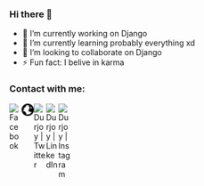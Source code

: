 ### Hi there 👋



- 🔭 I’m currently working on Django 
- 🌱 I’m currently learning probably everything xd 
- 👯 I’m looking to collaborate on Django 
- ⚡ Fun fact: I belive in karma 

### Contact with me:


[<img align="left" alt="Facebook" width= "22px" src="http://i.imgur.com/P3YfQoD.png" />][facebook]
[<img align="left" alt="portfolio" width="22px" src="https://raw.githubusercontent.com/iconic/open-iconic/master/svg/globe.svg" />][website]
[<img align="left" alt="Durjoy | Twitter" width="22px" src="https://cdn.jsdelivr.net/npm/simple-icons@v3/icons/twitter.svg" />][twitter]
[<img align="left" alt="Durjoy | LinkedIn" width="22px" src="https://cdn.jsdelivr.net/npm/simple-icons@v3/icons/linkedin.svg" />][linkedin]
[<img align="left" alt="Durjoy | Instagram" width="22px" src="https://cdn.jsdelivr.net/npm/simple-icons@v3/icons/instagram.svg" />][instagram]


[facebook]: https://www.facebook.com/alimozzaman.durjoy
[website]: https://sites.google.com/diu.edu.bd/alimozzaman-durjoy
[twitter]: https://twitter.com/AlimozzamanJ
[instagram]: https://www.instagram.com/durjoy.py/
[linkedin]: https://www.linkedin.com/in/alimozzaman-durjoy-5638a2b0/
